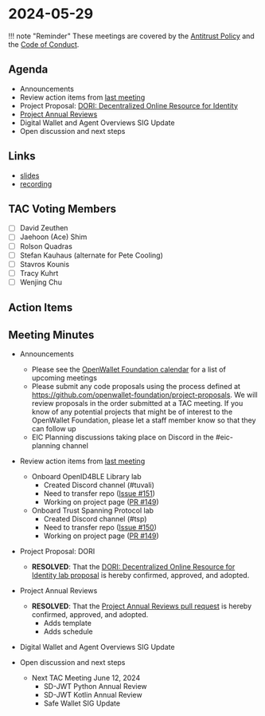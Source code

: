 # 2024-05-29

!!! note "Reminder"
    These meetings are covered by the [Antitrust Policy](../../governance/antitrust.md) and the [Code of Conduct](../../governance/code-of-conduct.md).

## Agenda
- Announcements
- Review action items from [last meeting](./2024-05-15.md#action-items)
- Project Proposal: [DORI: Decentralized Online Resource for Identity](https://github.com/openwallet-foundation/project-proposals/pull/36)
- [Project Annual Reviews](https://github.com/openwallet-foundation/tac/pull/145)
- Digital Wallet and Agent Overviews SIG Update
- Open discussion and next steps

## Links
- [slides](https://docs.google.com/presentation/d/19wu3PVZSK5Ue9R4rxKcr7H2JxgEaCFnpQyBK7itiHaY/edit?usp=sharing)
- [recording]()

## TAC Voting Members

- [ ] David Zeuthen
- [ ] Jaehoon (Ace) Shim
- [ ] Rolson Quadras
- [ ] Stefan Kauhaus (alternate for Pete Cooling)
- [ ] Stavros Kounis
- [ ] Tracy Kuhrt
- [ ] Wenjing Chu

## Action Items

## Meeting Minutes

- Announcements
    - Please see the [OpenWallet Foundation calendar](https://zoom-lfx.platform.linuxfoundation.org/meetings/openwalletfoundation) for a list of upcoming meetings
    - Please submit any code proposals using the process defined at https://github.com/openwallet-foundation/project-proposals. We will review proposals in the order submitted at a TAC meeting. If you know of any potential projects that might be of interest to the OpenWallet Foundation, please let a staff member know so that they can follow up
    - EIC Planning discussions taking place on Discord in the #eic-planning channel

- Review action items from [last meeting](./2024-05-15.md#action-items)
    - Onboard OpenID4BLE Library lab
        - Created Discord channel (#tuvali)
        - Need to transfer repo ([Issue #151](https://github.com/openwallet-foundation/tac/issues/151))
        - Working on project page ([PR #149](https://github.com/openwallet-foundation/tac/pull/149))
    - Onboard Trust Spanning Protocol lab
        - Created Discord channel (#tsp)
        - Need to transfer repo ([Issue #150](https://github.com/openwallet-foundation/tac/issues/150))
        - Working on project page ([PR #149](https://github.com/openwallet-foundation/tac/pull/149))

- Project Proposal: DORI
    - **RESOLVED**: That the [DORI: Decentralized Online Resource for Identity lab proposal](https://github.com/openwallet-foundation/project-proposals/pull/36) is hereby confirmed, approved, and adopted.
 
- Project Annual Reviews
    - **RESOLVED**: That the [Project Annual Reviews pull request](https://github.com/openwallet-foundation/tac/pull/145) is hereby confirmed, approved, and adopted.
        - Adds template
        - Adds schedule

- Digital Wallet and Agent Overviews SIG Update

- Open discussion and next steps
    - Next TAC Meeting June 12, 2024
        - SD-JWT Python Annual Review
        - SD-JWT Kotlin Annual Review
        - Safe Wallet SIG Update

